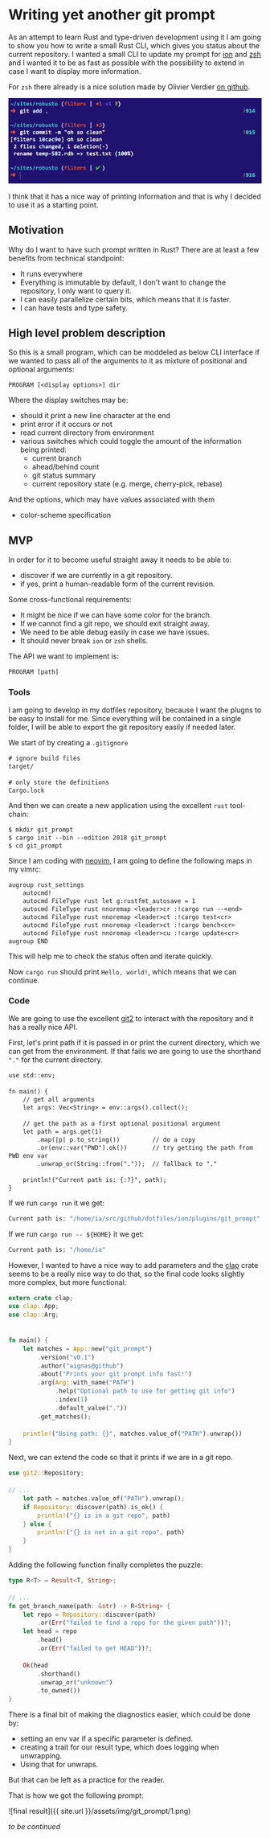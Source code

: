 # Writing yet another git prompt

As an attempt to learn Rust and type-driven development using it I am going
to show you how to write a small Rust CLI, which gives you status about the
current repository.  I wanted a small CLI to update my prompt for [ion][ion]
and [zsh][zsh] and I wanted it to be as fast as possible with the possibility
to extend in case I want to display more information.

For `zsh` there already is a nice solution made by Olivier Verdier [on github][od-prompt].

![zsh-git-prompt-example][od-prompt-img]

I think that it has a nice way of printing information and that is why I decided to use it as a starting point.

## Motivation

Why do I want to have such prompt written in Rust?  There are at least a few benefits from technical standpoint:
- It runs everywhere
- Everything is immutable by default, I don't want to change the repository, I only want to query it.
- I can easily parallelize certain bits, which means that it is faster.
- I can have tests and type safety.

## High level problem description

So this is a small program, which can be moddeled as below CLI interface if we wanted to pass all of the arguments to it as mixture of positional and optional arguments:
```
PROGRAM [<display options>] dir
```

Where the display switches may be:
- should it print a new line character at the end
- print error if it occurs or not
- read current directory from environment
- various switches which could toggle the amount of the information being printed:
    - current branch
    - ahead/behind count
    - git status summary
    - current repository state (e.g. merge, cherry-pick, rebase)

And the options, which may have values associated with them
- color-scheme specification

## MVP

In order for it to become useful straight away it needs to be able to:

* discover if we are currently in a git repository.
* if yes, print a human-readable form of the current revision.

Some cross-functional requirements:

* It might be nice if we can have some color for the branch.
* If we cannot find a git repo, we should exit straight away.
* We need to be able debug easily in case we have issues.
* It should never break `ion` or `zsh` shells.

The API we want to implement is:
```
PROGRAM [path]
```

### Tools

I am going to develop in my dotfiles repository, because I want the plugns to
be easy to install for me. Since everything will be contained in a single
folder, I will be able to export the git repository easily if needed later.

We start of by creating a `.gitignore`
```
# ignore build files
target/

# only store the definitions
Cargo.lock
```

And then we can create a new application using the excellent `rust` tool-chain:
```
$ mkdir git_prompt
$ cargo init --bin --edition 2018 git_prompt
$ cd git_prompt
```

Since I am coding with [neovim][nvim], I am going to define the following maps
in my vimrc:
```vim
augroup rust_settings
    autocmd!
    autocmd FileType rust let g:rustfmt_autosave = 1
    autocmd FileType rust nnoremap <leader>cr :!cargo run --<end>
    autocmd FileType rust nnoremap <leader>ct :!cargo test<cr>
    autocmd FileType rust nnoremap <leader>ct :!cargo bench<cr>
    autocmd FileType rust nnoremap <leader>cu :!cargo update<cr>
augroup END
```

This will help me to check the status often and iterate quickly.

Now `cargo run` should print `Hello, world!`, which means that we can continue.

### Code

We are going to use the excellent [git2][git2-crate] to interact with the
repository and it has a really nice API.

First, let's print path if it is passed in or print the current directory,
which we can get from the environment. If that fails we are going to use the
shorthand `"."` for the current directory.

```
use std::env;

fn main() {
    // get all arguments
    let args: Vec<String> = env::args().collect();

    // get the path as a first optional positional argument
    let path = args.get(1)
        .map(|p| p.to_string())         // do a copy
        .or(env::var("PWD").ok())       // try getting the path from PWD env var
        .unwrap_or(String::from("."));  // fallback to "."

    println!("Current path is: {:?}", path);
}
```
If we run `cargo run` it we get:
```sh
Current path is: "/home/ia/src/github/dotfiles/ion/plugins/git_prompt"
```

If we run `cargo run -- ${HOME}` it we get:
```sh
Current path is: "/home/ia"
```

However, I wanted to have a nice way to add parameters and the
[clap][clap-crate] crate seems to be a really nice way to do that, so the final
code looks slightly more complex, but more functional:

```rust
extern crate clap;
use clap::App;
use clap::Arg;


fn main() {
    let matches = App::new("git_prompt")
        .version("v0.1")
        .author("aignas@github")
        .about("Prints your git prompt info fast!")
        .arg(Arg::with_name("PATH")
             .help("Optional path to use for getting git info")
             .index(1)
             .default_value("."))
        .get_matches();

    println!("Using path: {}", matches.value_of("PATH").unwrap())
}
```

Next, we can extend the code so that it prints if we are in a git repo.
```rust
use git2::Repository;

// ...
    let path = matches.value_of("PATH").unwrap();
    if Repository::discover(path).is_ok() {
        println!("{} is in a git repo", path)
    } else {
        println!("{} is not in a git repo", path)
    }
}
```

Adding the following function finally completes the puzzle:
```rust
type R<T> = Result<T, String>;

// ...
fn get_branch_name(path: &str) -> R<String> {
    let repo = Repository::discover(path)
        .or(Err("failed to find a repo for the given path"))?;
    let head = repo
        .head()
        .or(Err("failed to get HEAD"))?;

    Ok(head
        .shorthand()
        .unwrap_or("unknown")
        .to_owned())
}
```

There is a final bit of making the diagnostics easier, which could be done by:
- setting an env var if a specific parameter is defined.
- creating a trait for our result type, which does logging when unwrapping.
- Using that for unwraps.

But that can be left as a practice for the reader.

That is how we got the following prompt:

![final result]({{ site.url }}/assets/img/git_prompt/1.png)

*to be continued*

[ion]: https://github.com/redox/ion
[zsh]: https://ohmyz.sh/
[od-prompt]: https://github.com/olivierverdier/zsh-git-prompt "github repository"
[od-prompt-img]: https://github.com/olivierverdier/zsh-git-prompt/raw/master/screenshot.png "An example of Olivier`s prompt"
[nvim]: https://github.com/neovim/neovim
[git2-crate]: https://docs.rs/crate/git2/0.7.5
[clap-crate]: https://docs.rs/crate/clap/2.32.0

